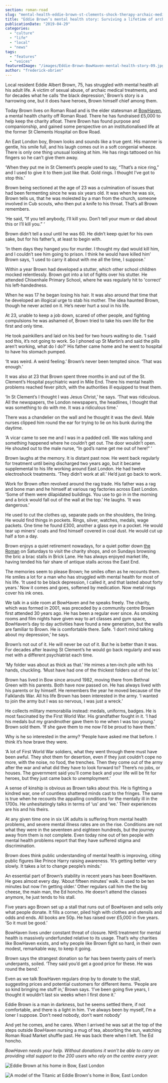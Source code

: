 ```yaml
---
section: roman-road
slug: "mental-health-eddie-brown-st-clements-shock-therapy-archaic-medical-treatments"
title: "Eddie Brown’s mental health story: Surviving a lifetime of archaic medical treatments"
publicationDate: "2019-04-29"
categories: 
  - "culture"
  - "life"
  - "local"
  - "news"
tags: 
  - "features"
  - "voices"
featuredImage: "/images/Eddie-Brown-BowHaven-mental-health-story-09.jpg"
author: "frederick-obrien"
---
```


Local resident Eddie Albert Brown, 75, has struggled with mental health all his adult life. A victim of sexual abuse, of archaic medical treatments, and for decades what he calls ‘the black depression,’ Brown’s story is a harrowing one, but it does have heroes, Brown himself chief among them.  

Today Brown lives on Roman Road and is the elder statesman at [BowHaven](https://romanroadlondon.com/bow-haven-mental-health-charity-roman-road/), a mental health charity off Roman Road. There he has fundraised £5,000 to help keep the charity afloat. There Brown has found purpose and companionship, and gained some perspective on an institutionalised life at the former St Clements Hospital on Bow Road.  

An East London boy, Brown looks and sounds like a true gent. His manner is gentle, his smile full, and his laugh comes out in a soft congenial wheeze. There is only one thing unusual looking at him. He has rings tattooed on his fingers so he can’t give them away.  

‘When they put me in St Clement’s people used to say, “That’s a nice ring,” and I used to give it to them just like that. Gold rings. I thought I’ve got to stop this.’

Brown being sectioned at the age of 23 was a culmination of issues that had been fermenting since he was six years old. It was when he was six, Brown tells us, that he was molested by a man from the church, someone involved in Cub scouts, who then put a knife to his throat. That’s all Brown remembers.  

‘He said, “If you tell anybody, I’ll kill you. Don’t tell your mum or dad about this or I’ll kill you.” ‘  

Brown didn’t tell a soul until he was 60. He didn’t keep quiet for his own sake, but for his father’s, at least to begin with.  

‘In them days they hanged you for murder. I thought my dad would kill him, and I couldn’t see him going to prison. I think he would have killed him’ Brown says, ‘I used to carry it about with me all the time, I suppose.’  

Within a year Brown had developed a stutter, which other school children mocked relentlessly. Brown got into a lot of fights over his stutter. He attended Chisenhale Primary School, where he was regularly hit to 'correct' his left-handedness.

When he was 17 he began losing his hair. It was also around that time that he developed an illogical urge to stab his mother. The idea haunted Brown, though he never acted on it. He’s never hurt a soul in his life.  

At 23, unable to keep a job down, scared of other people, and fighting compulsions he was ashamed of, Brown tried to take his own life for the first and only time.  

He took painkillers and laid on his bed for two hours waiting to die. ‘I said sod this, it’s not going to work. So I phoned up St Martin’s and said the pills aren’t working, what do I do?’ His father came home and he went to hospital to have his stomach pumped.  

‘It was weird. A weird feeling.’ Brown’s never been tempted since. ‘That was enough.’  

It was also at 23 that Brown spent three months in and out of the St. Clement’s Hospital psychiatric ward in Mile End. There his mental health problems reached fever pitch, with the authorities ill equipped to treat them.  

‘In St Clement’s I thought I was Jesus Christ,’ he says. ‘That was ridiculous. All the newspapers, the London newspapers, the headlines, I thought that was something to do with me. It was a ridiculous time.’  

There was a chandelier on the wall and he thought it was the devil. Male nurses clipped him round the ear for trying to lie on his bunk during the daytime.  

‘A vicar came to see me and I was in a padded cell. We was talking and something happened where he couldn’t get out. The door wouldn’t open. He shouted out to the male nurse, “In god’s name get me out of here!” ’  

Brown laughs at the memory. It is distant past now. He went back regularly for treatment until being discharged two years ago, but it became supplemental to his life working around East London. He had twelve electroshock treatments. ‘They didn’t work at all.’ He’d just go back to work.  

Work for Brown often revolved around the rag trade. His father was a rag and bone man and he himself at various rag factories across East London. ‘Some of them were dilapidated buildings. You use to go in in the morning and a brick would fall out of the wall at the top.’ He laughs. ‘It was dangerous.’  

He used to cut the clothes up, separate pads on the shoulders, the lining. He would find things in pockets. Rings, silver, watches, medals, wage packets. One time he found £300, another a glass eye in a pocket. He would tear up miners’ coats and find himself covered in coal dust. He would cut up half a ton a day.  

Brown enjoys a quiet retirement nowadays, for a quiet potter down [the Roman](https://romanroadlondon.com/market/) on Saturdays to visit the charity shops, and on Sundays browsing the bric a brac stalls in Brick Lane. He has always enjoyed market life, having tended his fair share of antique stalls across the East End.  

The memories seem to please Brown; he smiles often as he recounts them. He smiles a lot for a man who has struggled with mental health for most of his life. ‘It used to be black depression, I called it, and that lasted about forty years.’ Now it comes and goes, softened by medication. Now metal rings cover his ink ones.  

We talk in a side room at BowHaven and he speaks freely. The charity, which was formed in 2001, was preceded by a community centre Brown first attended 30 years ago. He has been a regular ever since. As smoking rooms and film nights have given way to art classes and gym space, BowHaven’s day to day activities have found a new generation, but the walls are familiar to Brown. He is comfortable there. Safe. ‘I don’t mind talking about my depression,’ he says.  

Brown’s not out of it. He will never be out of it. But he is better than it was. For decades after leaving St Clement’s he would go back regularly and was met with a different psychiatrist each time.  

‘My folder was about as thick as that.’ He mimes a ten-inch pile with his hands, chuckling. ‘Must have had one of the thickest folders out of the lot.’  

Brown has lived in Bow since around 1982, moving there from Bethnal Green with his parents. Both have now passed on. He has always lived with his parents or by himself. He remembers the year he moved because of the Falklands War. All his life Brown has been interested in the army. ‘I wanted to join the army but I was so nervous, I was just a wreck.’  

He collects military memorabilia instead: medals, uniforms, badges. He is most fascinated by the First World War. His grandfather fought in it. ‘I had his medals but my grandmother gave them to me when I was too young.’ Brown sold them. ‘If she gave them to me now I’d be proud to have them.’  

Why is he so interested in the army? ‘People have asked me that before. I think it’s how brave they were.  

‘A lot of First World War soldiers, what they went through there must have been awful. They shot them for desertion, even if they just couldn’t cope no more, with the noise, no food, the trenches. Then they come out of the army after the war and what did they have to look forward to? There’s no jobs, or houses. The government said you’ll come back and your life will be fit for heroes, but they just came back to unemployment.’  

A sense of kinship is obvious as Brown talks about this. He is fighting a kindred war, one of countless shattered minds cast to the fringes. The same is true when he recounts the appalling conditions for the mentally ill in the 1700s. He unhesitatingly talks in terms of ‘us’ and ‘we.’ Their experiences are his and his theirs.  

At any given time one in six UK adults is suffering from mental health problems, and severe mental illness rates are on the rise. Conditions are not what they were in the seventeen and eighteen hundreds, but the journey away from them is not complete. Even today nine out of ten people with mental health problems report that they have suffered stigma and discrimination.  

Brown does think public understanding of mental health is improving, citing public figures like Prince Harry raising awareness. ‘It’s getting better very slowly. It takes a lot to change people’s minds.’  

An essential part of Brown’s stability in recent years has been BowHaven. He goes almost every day. ‘About fifteen minutes’ walk. It used to be ten minutes but now I’m getting older.’ Other regulars call him the the big cheese, the main man, the Ed honcho. He doesn’t attend the classes anymore, he just tends to his stall.  

Five years ago Brown set up a stall that runs out of BowHaven and sells only what people donate. It fills a corner, piled high with clothes and utensils and odds and ends. All books are 50p. He has raised over £5,000 in five years. ‘So it must be good.’  

BowHaven lives under constant threat of closure. NHS treatment for mental health is massively underfunded relative to its usage. That’s why charities like BowHaven exists, and why people like Brown fight so hard, in their own modest, remarkable way, to keep it going.  

Brown says the strangest donation so far has been twenty pairs of men’s underpants, soiled. ‘They said you’d get a good price for these. He was round the bend.’  

Even as we talk BowHaven regulars drop by to donate to the stall, suggesting prices and potential customers for different items. ‘People are so kind bringing me stuff in,’ Brown says. ‘I’ve been going five years, I thought it wouldn’t last six weeks when I first done it.’  

Eddie Brown is a man in darkness, but he seems settled there, if not comfortable, and there is a light in him. ‘I’ve always been by myself, I’m a loner I suppose. Don’t need nobody, don’t want nobody'  

And yet he comes, and he cares. When I arrived he was sat at the top of the steps outside BowHaven nursing a mug of tea, absorbing the sun, watching Roman Road Market shuffle past. He was back there when I left. The Ed honcho.

_BowHaven needs your help. Without donations it won’t be able to carry on providing vital support to the 200 users who rely on the centre every year._

![Eddie Brown at his home in Bow, East London](/images/Eddie-Brown-BowHaven-mental-health-story-05-1024x683.jpg)

![A model of the Titanic at Eddie Brown's home in Bow, East London](/images/Eddie-Brown-BowHaven-mental-health-story-01-1024x683.jpg)
